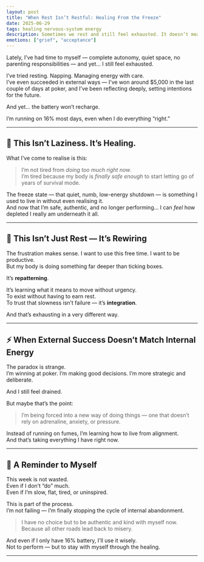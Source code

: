 ```yaml
---
layout: post
title: "When Rest Isn’t Restful: Healing From the Freeze"
date: 2025-06-29
tags: healing nervous-system energy
description: Sometimes we rest and still feel exhausted. It doesn’t mean we’re lazy — it means we’re healing from a deeper kind of depletion.
emotions: ["grief", "acceptance"]
---
```


Lately, I’ve had time to myself — complete autonomy, quiet space, no parenting responsibilities — and yet… I still feel exhausted.

I’ve tried resting. Napping. Managing energy with care.  
I’ve even succeeded in external ways — I’ve won around $5,000 in the last couple of days at poker, and I’ve been reflecting deeply, setting intentions for the future.

And yet… the battery won’t recharge.

I’m running on 16% most days, even when I do everything “right.”

---

## 🧠 This Isn’t Laziness. It’s Healing.

What I’ve come to realise is this:  
> I’m not tired from *doing too much right now*.  
> I’m tired because my body is *finally safe enough* to start letting go of years of survival mode.

The freeze state — that quiet, numb, low-energy shutdown — is something I used to live in without even realising it.  
And now that I’m safe, authentic, and no longer performing… I can *feel* how depleted I really am underneath it all.

---

## 🔄 This Isn’t Just Rest — It’s Rewiring

The frustration makes sense. I want to use this free time. I want to be productive.  
But my body is doing something far deeper than ticking boxes.

It’s **repatterning**.

It’s learning what it means to move without urgency.  
To exist without having to earn rest.  
To trust that slowness isn’t failure — it’s **integration**.

And that’s exhausting in a very different way.

---

## ⚡ When External Success Doesn’t Match Internal Energy

The paradox is strange.  
I’m winning at poker. I’m making good decisions. I’m more strategic and deliberate.

And I still feel drained.

But maybe that’s the point:  
> I’m being forced into a new way of doing things — one that doesn’t rely on adrenaline, anxiety, or pressure.

Instead of running on fumes, I’m learning how to live from alignment.  
And that’s taking everything I have right now.

---

## 🌿 A Reminder to Myself

This week is not wasted.  
Even if I don’t “do” much.  
Even if I’m slow, flat, tired, or uninspired.

This is part of the process.  
I’m not failing — I’m finally stopping the cycle of internal abandonment.

> I have no choice but to be authentic and kind with myself now.  
> Because all other roads lead back to misery.

And even if I only have 16% battery, I’ll use it wisely.  
Not to perform — but to stay with myself through the healing.


---